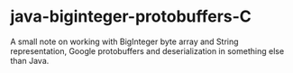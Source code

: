 # java-biginteger-protobuffers-C
A small note on working with BigInteger byte array and String representation, Google protobuffers and deserialization in something else than Java.
